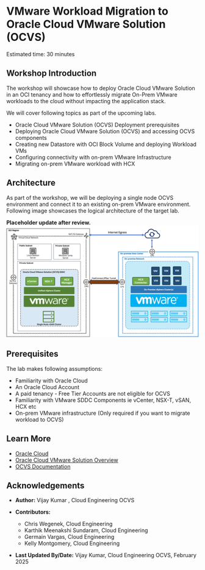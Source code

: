 # VMware Workload Migration to Oracle Cloud VMware Solution (OCVS)

Estimated time: 30 minutes

## Workshop Introduction

The workshop will showcase how to deploy Oracle Cloud VMware Solution in an OCI tenancy and how to effortlessly migrate On-Prem VMware workloads to the cloud without impacting the application stack.

We will cover following topics as part of the upcoming labs.

- Oracle Cloud VMware Solution (OCVS) Deployment prerequisites
- Deploying Oracle Cloud VMware Solution (OCVS) and accessing OCVS components
- Creating new Datastore with OCI Block Volume and deploying Workload VMs
- Configuring connectivity with on-prem VMware Infrastructure
- Migrating on-prem VMware workload with HCX

## Architecture

As part of the workshop, we will be deploying a single node OCVS environment and connect it to an existing on-prem VMware environment. Following image showcases the logical architecture of the target lab.

**Placeholder update after review.**
![ocvs-arch](images/ocvs-arch.png)

## Prerequisites

The lab makes following assumptions:

- Familiarity with Oracle Cloud
- An Oracle Cloud Account
- A paid tenancy - Free Tier Accounts are not eligible for OCVS
- Familiarity with VMware SDDC Components ie vCenter, NSX-T, vSAN, HCX etc
- On-prem VMware infrastructure (Only required if you want to migrate workload to OCVS)

## Learn More

* [Oracle Cloud](https://www.oracle.com/cloud/)
* [Oracle Cloud VMware Solution Overview](https://www.oracle.com/in/cloud/compute/vmware/)
* [OCVS Documentation](https://docs.oracle.com/en-us/iaas/Content/VMware/Concepts/ocvsoverview.htm)

## Acknowledgements

* **Author:** Vijay Kumar
, Cloud Engineering OCVS
* **Contributors:**
    - Chris Wegenek, Cloud Engineering
    - Karthik Meenakshi Sundaram, Cloud Engineering
    - Germain Vargas, Cloud Engineering
    - Kelly Montgomery, Cloud Engineering

* **Last Updated By/Date:** Vijay Kumar, Cloud Engineering OCVS, February 2025